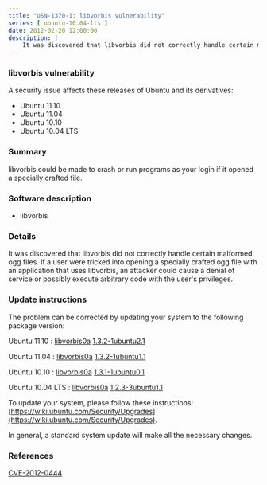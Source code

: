 ```yaml
---
title: "USN-1370-1: libvorbis vulnerability"
series: [ ubuntu-10.04-lts ]
date: 2012-02-20 12:00:00
description: |
    It was discovered that libvorbis did not correctly handle certain malformed ogg files. If a user were tricked into opening a specially crafted ogg file with an application that uses libvorbis, an attacker could cause a denial of service or possibly execute arbitrary code with the user&#39;s privileges. 
--- 
```

 
### libvorbis vulnerability

A security issue affects these releases of Ubuntu and its derivatives:

* Ubuntu 11.10
* Ubuntu 11.04
* Ubuntu 10.10
* Ubuntu 10.04 LTS

### Summary

libvorbis could be made to crash or run programs as your login if it opened a specially crafted file.

### Software description

* libvorbis 

### Details

It was discovered that libvorbis did not correctly handle certain malformed ogg files. If a user were tricked into opening a specially crafted ogg file with an application that uses libvorbis, an attacker could cause a denial of service or possibly execute arbitrary code with the user&#39;s privileges. 

### Update instructions

The problem can be corrected by updating your system to the following package version:

Ubuntu 11.10
 : [libvorbis0a](https://launchpad.net/ubuntu/+source/libvorbis) <span> [1.3.2-1ubuntu2.1](https://launchpad.net/ubuntu/+source/libvorbis/1.3.2-1ubuntu2.1) </span> 

Ubuntu 11.04
 : [libvorbis0a](https://launchpad.net/ubuntu/+source/libvorbis) <span> [1.3.2-1ubuntu1.1](https://launchpad.net/ubuntu/+source/libvorbis/1.3.2-1ubuntu1.1) </span> 

Ubuntu 10.10
 : [libvorbis0a](https://launchpad.net/ubuntu/+source/libvorbis) <span> [1.3.1-1ubuntu0.1](https://launchpad.net/ubuntu/+source/libvorbis/1.3.1-1ubuntu0.1) </span> 

Ubuntu 10.04 LTS
 : [libvorbis0a](https://launchpad.net/ubuntu/+source/libvorbis) <span> [1.2.3-3ubuntu1.1](https://launchpad.net/ubuntu/+source/libvorbis/1.2.3-3ubuntu1.1) </span> 

To update your system, please follow these instructions: [https://wiki.ubuntu.com/Security/Upgrades](https://wiki.ubuntu.com/Security/Upgrades).

In general, a standard system update will make all the necessary changes. 

### References

 [CVE-2012-0444](http://people.ubuntu.com/~ubuntu-security/cve/CVE-2012-0444)
 
